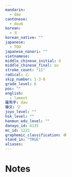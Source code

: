 ```yaml
---
mandarin:
  - dào
cantonese:
  - dou6
korean:
  - 도
korean_native: ""
japanese:
  - TOU
japanese_nanori: ""
vietnamese:
middle_chinese_initial: d
middle_chinese_final: ɑu
stroke_count: "11"
radical: 心
skip_number: 1-3-8
grade_level: 6
pos: ""
english:
  - lament
羅馬字: dau
韓文: 닷
joyo_level: ""
hsk_level: ""
hanmun_edu_level: ""
danayo_id: 6135
mc_id: 1222
graphemic_classification: 卓
stand_in: "TRUE"
aliases:
---
```


# Notes
